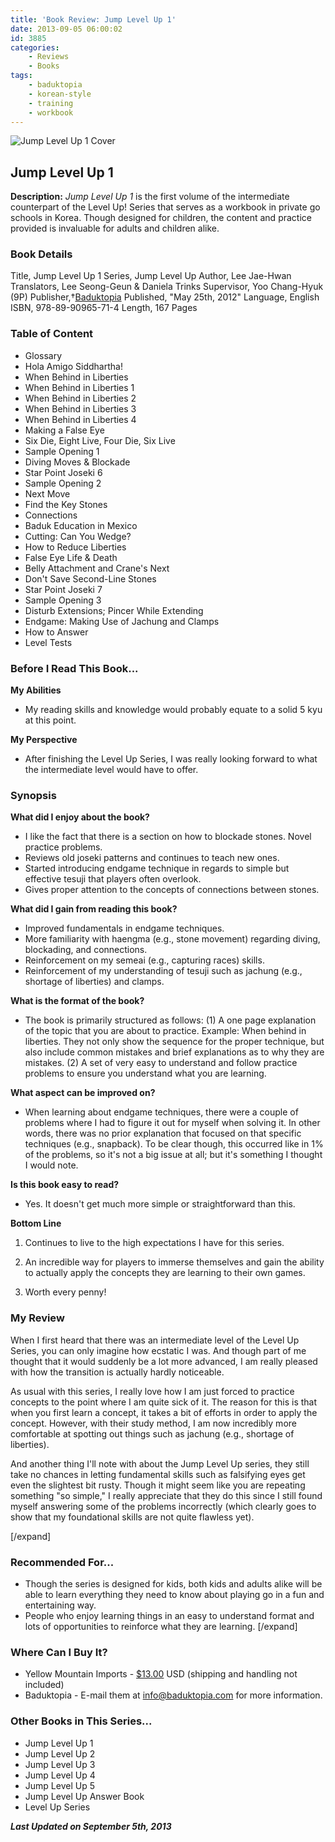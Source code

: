 ```yaml
---
title: 'Book Review: Jump Level Up 1'
date: 2013-09-05 06:00:02
id: 3885
categories:
	- Reviews
	- Books
tags:
	- baduktopia
	- korean-style
	- training
	- workbook
---
```


![Jump Level Up 1 Cover](/images/2013/08/jumplevelup1cover.jpg)

## Jump Level Up 1

**Description:** _Jump Level Up 1_ is the first volume of the intermediate counterpart of the Level Up! Series that serves as a workbook in private go schools in Korea. Though designed for children, the content and practice provided is invaluable for adults and children alike.

<!--more-->

### Book Details

Title, Jump Level Up 1
Series, Jump Level Up
Author, Lee Jae-Hwan
Translators, Lee Seong-Geun &amp; Daniela Trinks
Supervisor, Yoo Chang-Hyuk (9P)
Publisher,†[Baduktopia](http://www.baduktopia.com)
Published, "May 25th, 2012"
Language, English
ISBN, 978-89-90965-71-4
Length, 167 Pages

### Table of Content

*   Glossary
*   Hola Amigo Siddhartha!
*   When Behind in Liberties
*   When Behind in Liberties 1
*   When Behind in Liberties 2
*   When Behind in Liberties 3
*   When Behind in Liberties 4
*   Making a False Eye
*   Six Die, Eight Live, Four Die, Six Live
*   Sample Opening 1
*   Diving Moves &amp; Blockade
*   Star Point Joseki 6
*   Sample Opening 2
*   Next Move
*   Find the Key Stones
*   Connections
*   Baduk Education in Mexico
*   Cutting: Can You Wedge?
*   How to Reduce Liberties
*   False Eye Life &amp; Death
*   Belly Attachment and Crane's Next
*   Don't Save Second-Line Stones
*   Star Point Joseki 7
*   Sample Opening 3
*   Disturb Extensions; Pincer While Extending
*   Endgame: Making Use of Jachung and Clamps
*   How to Answer
*   Level Tests

### Before I Read This Book...

**My Abilities**

*   My reading skills and knowledge would probably equate to a solid 5 kyu at this point.

**My Perspective**

*   After finishing the Level Up Series, I was really looking forward to what the intermediate level would have to offer.

### Synopsis

**What did I enjoy about the book?**

*   I like the fact that there is a section on how to blockade stones. Novel practice problems.
*   Reviews old joseki patterns and continues to teach new ones.
*   Started introducing endgame technique in regards to simple but effective tesuji that players often overlook.
*   Gives proper attention to the concepts of connections between stones.

**What did I gain from reading this book?**

*   Improved fundamentals in endgame techniques.
*   More familiarity with haengma (e.g., stone movement) regarding diving, blockading, and connections.
*   Reinforcement on my semeai (e.g., capturing races) skills.
*   Reinforcement of my understanding of tesuji such as jachung (e.g., shortage of liberties) and clamps.

**What is the format of the book?**

*   The book is primarily structured as follows: (1) A one page explanation of the topic that you are about to practice. Example: When behind in liberties. They not only show the sequence for the proper technique, but also include common mistakes and brief explanations as to why they are mistakes. (2) A set of very easy to understand and follow practice problems to ensure you understand what you are learning.

**What aspect can be improved on?**

*   When learning about endgame techniques, there were a couple of problems where I had to figure it out for myself when solving it. In other words, there was no prior explanation that focused on that specific techniques (e.g., snapback). To be clear though, this occurred like in 1% of the problems, so it's not a big issue at all; but it's something I thought I would note.

**Is this book easy to read?**

*   Yes. It doesn't get much more simple or straightforward than this.

**Bottom Line**

1.  Continues to live to the high expectations I have for this series.

2.  An incredible way for players to immerse themselves and gain the ability to actually apply the concepts they are learning to their own games.

3.  Worth every penny!

### My Review

When I first heard that there was an intermediate level of the Level Up Series, you can only imagine how ecstatic I was. And though part of me thought that it would suddenly be a lot more advanced, I am really pleased with how the transition is actually hardly noticeable.

As usual with this series, I really love how I am just forced to practice concepts to the point where I am quite sick of it. The reason for this is that when you first learn a concept, it takes a bit of efforts in order to apply the concept. However, with their study method, I am now incredibly more comfortable at spotting out things such as jachung (e.g., shortage of liberties).

And another thing I'll note with about the Jump Level Up series, they still take no chances in letting fundamental skills such as falsifying eyes get even the slightest bit rusty. Though it might seem like you are repeating something "so simple," I really appreciate that they do this since I still found myself answering some of the problems incorrectly (which clearly goes to show that my foundational skills are not quite flawless yet).

[/expand]

### Recommended For...

*   Though the series is designed for kids, both kids and adults alike will be able to learn everything they need to know about playing go in a fun and entertaining way.
*   People who enjoy learning things in an easy to understand format and lots of opportunities to reinforce what they are learning.
[/expand]

### Where Can I Buy It?

*   Yellow Mountain Imports - [$13.00](http://www.ymimports.com/p-2058-jump-level-up-1-10-8-kyu.aspx "Yellow Mountain Imports Purchase Link") USD (shipping and handling not included)
*   Baduktopia - E-mail them at info@baduktopia.com for more information.

### Other Books in This Series...

*   Jump Level Up 1
*   Jump Level Up 2
*   Jump Level Up 3
*   Jump Level Up 4
*   Jump Level Up 5
*   Jump Level Up Answer Book
*   Level Up Series

_**Last Updated on September 5th, 2013**_
